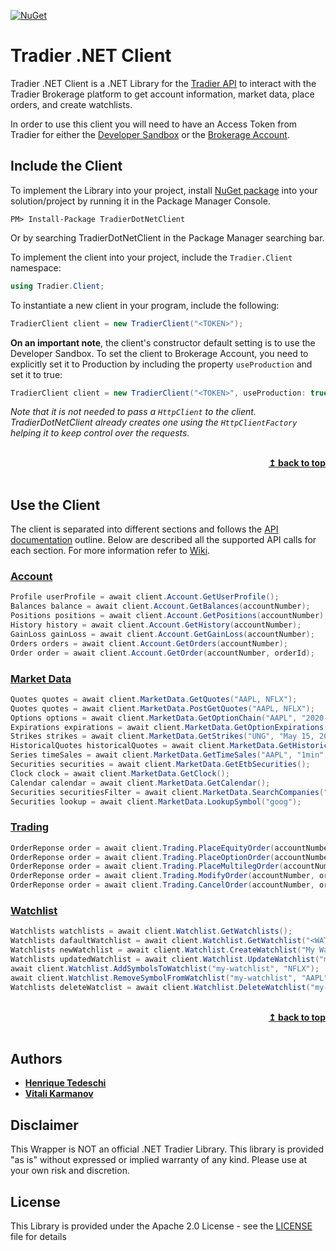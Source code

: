 [![NuGet](https://img.shields.io/nuget/v/tradier-dotnet-client.svg)](https://www.nuget.org/packages/tradier-dotnet-client/)

# Tradier .NET Client

Tradier .NET Client is a .NET Library for the [Tradier API](https://documentation.tradier.com/) to interact with the Tradier Brokerage platform to get account information, market data, place orders, and create watchlists. 

In order to use this client you will need to have an Access Token from Tradier for either the [Developer Sandbox](https://developer.tradier.com/user/sign_up) or the [Brokerage Account](https://documentation.tradier.com/brokerage-api).

## Include the Client

To implement the Library into your project, install [NuGet package](https://www.nuget.org/packages/tradier-dotnet-client/) into your solution/project by running it in the Package Manager Console.
````
PM> Install-Package TradierDotNetClient
````
Or by searching TradierDotNetClient in the Package Manager searching bar.

To implement the client into your project, include the `Tradier.Client` namespace:
```csharp
using Tradier.Client;
```

To instantiate a new client in your program, include the following:

```csharp
TradierClient client = new TradierClient("<TOKEN>");
```
**On an important note**, the client's constructor default setting is to use the Developer Sandbox. To set the client to Brokerage Account, you need to explicitly set it to Production by including the property `useProduction` and set it to true:

```csharp
TradierClient client = new TradierClient("<TOKEN>", useProduction: true);
```

*Note that it is not needed to pass a `HttpClient` to the client. TradierDotNetClient already creates one using the `HttpClientFactory` helping it to keep control over the requests.*

<br/>
<div align="right">
    <b><a href="#tradier-net-client">↥ back to top</a></b>
</div>
<br/>

## Use the Client

The client is separated into different sections and follows the [API documentation](https://documentation.tradier.com/) outline. Below are described all the supported API calls for each section. For more information refer to [Wiki](https://github.com/vitali-karmanov/tradier-dotnet-client/wiki).

### [Account](https://github.com/vitali-karmanov/tradier-dotnet-client/wiki/Using-Account-methods)
```csharp
Profile userProfile = await client.Account.GetUserProfile();
Balances balance = await client.Account.GetBalances(accountNumber);
Positions positions = await client.Account.GetPositions(accountNumber);
History history = await client.Account.GetHistory(accountNumber);
GainLoss gainLoss = await client.Account.GetGainLoss(accountNumber);
Orders orders = await client.Account.GetOrders(accountNumber);
Order order = await client.Account.GetOrder(accountNumber, orderId);
```

### [Market Data](https://github.com/vitali-karmanov/tradier-dotnet-client/wiki/Using-Market-Data-methods)
```csharp
Quotes quotes = await client.MarketData.GetQuotes("AAPL, NFLX");
Quotes quotes = await client.MarketData.PostGetQuotes("AAPL, NFLX");
Options options = await client.MarketData.GetOptionChain("AAPL", "2020-05-27");
Expirations expirations = await client.MarketData.GetOptionExpirations("AAPL");
Strikes strikes = await client.MarketData.GetStrikes("UNG", "May 15, 2020");
HistoricalQuotes historicalQuotes = await client.MarketData.GetHistoricalQuotes("AAPL", "daily", "January 1, 2020", "May 15, 2020");
Series timeSales = await client.MarketData.GetTimeSales("AAPL", "1min", "May 1, 2020", "May 15, 2020");
Securities securities = await client.MarketData.GetEtbSecurities();
Clock clock = await client.MarketData.GetClock();
Calendar calendar = await client.MarketData.GetCalendar();
Securities securitiesFilter = await client.MarketData.SearchCompanies("NY");
Securities lookup = await client.MarketData.LookupSymbol("goog");

```
### [Trading](https://github.com/vitali-karmanov/tradier-dotnet-client/wiki/Using-Trading-methods)

```csharp
OrderReponse order = await client.Trading.PlaceEquityOrder(accountNumber, "equity", "AAPL", "buy", "10", "market", "day", "1.00", "1.00");
OrderReponse order = await client.Trading.PlaceOptionOrder(accountNumber, "option", "SPY", "SPY140118C00195000", "buy_to_open", "10", "market", "day", "1.00", "1.00", preview: true);
OrderReponse order = await client.Trading.PlaceMultilegOrder(accountNumber, "multileg", "MFA", "credit", "day", "0.10", new List<string> { "MFA200717C00002000", "MFA200717C00003000"}, new List<string> { "sell_to_open", "buy_to_open" } , new List<string> { "1", "1"});
OrderReponse order = await client.Trading.ModifyOrder(accountNumber, orderId, "limit", "day", "1.00", "1.00");
OrderReponse order = await client.Trading.CancelOrder(accountNumber, orderId);
```

### [Watchlist](https://github.com/vitali-karmanov/tradier-dotnet-client/wiki/Using-Watchlist-methods)

```csharp
Watchlists watchlists = await client.Watchlist.GetWatchlists();
Watchlists dafaultWatchlist = await client.Watchlist.GetWatchlist("<WATCHLIST_ID>");
Watchlists newWatchlist = await client.Watchlist.CreateWatchlist("My Watchlist", "AAPL,IBM");
Watchlists updatedWatchlist = await client.Watchlist.UpdateWatchlist("my-watchlist", "My First Watchlist", "SPY");
await client.Watchlist.AddSymbolsToWatchlist("my-watchlist", "NFLX");
await client.Watchlist.RemoveSymbolFromWatchlist("my-watchlist", "AAPL");
Watchlists deleteWatclist = await client.Watchlist.DeleteWatchlist("my-watchlist");
```

<br/>
<div align="right">
    <b><a href="#tradier-net-client">↥ back to top</a></b>
</div>
<br/>

## Authors

* **[Henrique Tedeschi](https://github.com/htedeschi)**
* **[Vitali Karmanov](https://github.com/vitali-karmanov)**

## Disclaimer

This Wrapper is NOT an official .NET Tradier Library. This library is provided "as is" without expressed or implied warranty of any kind. Please use at your own risk and discretion.

## License
This Library is provided under the Apache 2.0 License - see the [LICENSE](https://github.com/vitali-karmanov/tradier-dotnet-client/blob/master/LICENSE) file for details
